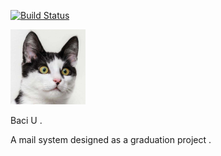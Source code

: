 
[![Build Status](https://travis-ci.org/UicabMail/uicab-mail.svg?branch=master)](https://travis-ci.org/UicabMail/uicab-mail)

![](./app/public/favicon.png)



Baci U .

A mail system designed as a graduation project .
